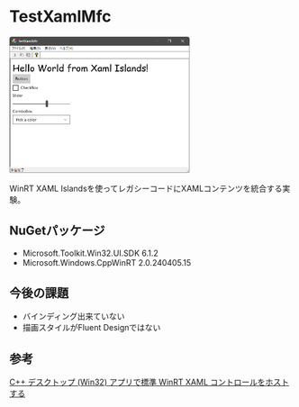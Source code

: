 # TestXamlMfc
 
<img src="media/screenshot.png" width="320px">

WinRT XAML Islandsを使ってレガシーコードにXAMLコンテンツを統合する実験。

## NuGetパッケージ

- Microsoft.Toolkit.Win32.UI.SDK 6.1.2
- Microsoft.Windows.CppWinRT 2.0.240405.15

## 今後の課題

- バインディング出来ていない
- 描画スタイルがFluent Designではない

## 参考

[C++ デスクトップ (Win32) アプリで標準 WinRT XAML コントロールをホストする](https://learn.microsoft.com/ja-jp/windows/apps/desktop/modernize/xaml-islands/host-standard-control-with-xaml-islands-cpp)
